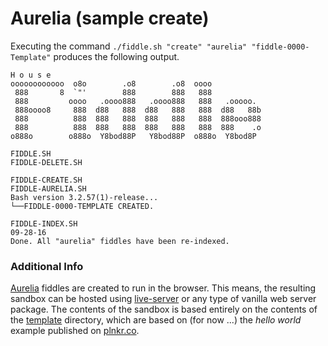 Aurelia (sample create)
======

Executing the command `./fiddle.sh "create" "aurelia" "fiddle-0000-Template"` produces the following output.

    H o u s e
    oooooooooooo  o8o        .o8        .o8  oooo
     888       8  `"'        888        888   888
     888         oooo   .oooo888   .oooo888   888   .ooooo.
     888oooo8     888  d88   888  d88   888   888  d88   88b
     888          888  888   888  888   888   888  888ooo888
     888          888  888   888  888   888   888  888    .o
    o888o        o888o  Y8bod88P   Y8bod88P  o888o  Y8bod8P
    
    FIDDLE.SH
    FIDDLE-DELETE.SH
    
    FIDDLE-CREATE.SH
    FIDDLE-AURELIA.SH
    Bash version 3.2.57(1)-release...
    └──FIDDLE-0000-TEMPLATE CREATED.
    
    FIDDLE-INDEX.SH
    09-28-16
    Done. All "aurelia" fiddles have been re-indexed.


### Additional Info

[Aurelia](../aurelia) fiddles are created to run in the browser.  This means, the resulting sandbox can
be hosted using [live-server](https://www.npmjs.com/package/live-server) or any type of vanilla web server
package. The contents of the sandbox is based entirely on the contents of the [template](template) directory, which
are based on (for now ...) the _hello world_ example published on [plnkr.co](http://plnkr.co/edit/5vMoxM?p=preview).
